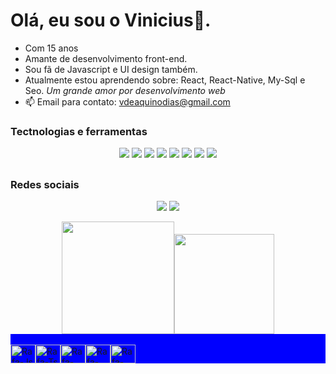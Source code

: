 # Olá, eu sou o Vinicius👋.

- Com 15 anos
- Amante de desenvolvimento front-end.
- Sou fã de Javascript e UI design também.
- Atualmente estou aprendendo sobre: React, React-Native, My-Sql e Seo.
_Um grande amor por desenvolvimento web_
- 📫 Email para contato: vdeaquinodias@gmail.com

### Tectnologias e ferramentas
<div align="center">
  
<img src="https://img.shields.io/badge/Dataiku-2AB1AC?style=for-the-badge&logo=dataiku&logoColor=white"> <img src="https://img.shields.io/badge/Figma-F24E1E?style=for-the-badge&logo=figma&logoColor=white"> <img src="https://img.shields.io/badge/JSS-F7DF1E?style=for-the-badge&logo=JSS&logoColor=white"> <img src="https://img.shields.io/badge/VSCode-0078D4?style=for-the-badge&logo=visual%20studio%20code&logoColor=white"> <img src="https://img.shields.io/badge/CSS3-1572B6?style=for-the-badge&logo=css3&logoColor=white"> <img src="https://img.shields.io/badge/HTML5-E34F26?style=for-the-badge&logo=html5&logoColor=white"> <img src="https://img.shields.io/badge/JavaScript-323330?style=for-the-badge&logo=javascript&logoColor=F7DF1E"> <img src="https://img.shields.io/badge/json-5E5C5C?style=for-the-badge&logo=json&logoColor=white">

</div>

##

### Redes sociais

<div align="center">
  
[<img src="https://img.shields.io/badge/linkedin-%230077B5.svg?&style=for-the-badge&logo=linkedin&logoColor=white" />](https://www.linkedin.com/in/vinícius-dias-8ab830248/) [<img src = "https://img.shields.io/badge/instagram-%23E4405F.svg?&style=for-the-badge&logo=instagram&logoColor=white">](https://www.instagram.com/vinicius_dias24/)
  
</div>
  
<div align="center"><a href="https://github.com/viniciusaquinodias"><img height="180em" widht="40%" src="https://github-readme-stats.vercel.app/api?username=viniciusaquinodias&show_icons=true&theme=dark&include_all_commits=true&count_private=true"/><img height="160em" widht="40%" src="https://github-readme-stats.vercel.app/api/top-langs/?username=viniciusaquinodias&layout=compact&langs_count=7&theme=dark"/></div>
  
<div style="display:inline_block; background-color:blue;">
  <br>
  <img align="center" alt="Rafa-Js" height="30" width="40" 
src="https://cdn.jsdelivr.net/gh/devicons/devicon/icons/html5/html5-original-wordmark.svg"><img align="center" alt="Rafa-Ts" height="30" width="40"
src="https://cdn.jsdelivr.net/gh/devicons/devicon/icons/javascript/javascript-original.svg"><img align="center" alt="Rafa-React" height="30" width="40" 
src="https://cdn.jsdelivr.net/gh/devicons/devicon/icons/php/php-original.svg" ><img align="center" alt="Rafa-HTML" height="30" width="40" 
src="https://cdn.jsdelivr.net/gh/devicons/devicon/icons/react/react-original.svg"><img align="center" alt="Rafa-CSS" height="30" width="40"                         src="https://cdn.jsdelivr.net/gh/devicons/devicon/icons/typescript/typescript-original.svg">
  </div>
  
##


